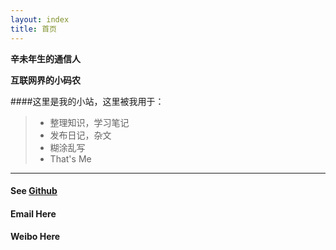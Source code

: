 ```yaml
---
layout: index
title: 首页
---
```


**辛未年生的通信人**

**互联网界的小码农**

####这里是我的小站，这里被我用于：

> * 整理知识，学习笔记
> * 发布日记，杂文
> * 糊涂乱写
> * That's Me 







------

#### See [Github](https://github.com/itlipan/itlipan.github.com)
#### Email Here 
#### Weibo Here 

